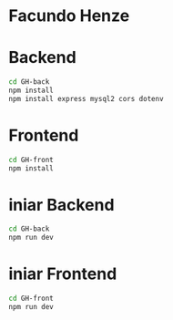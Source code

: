 # Facundo Henze

# Backend
```bash
cd GH-back
npm install
npm install express mysql2 cors dotenv
```

# Frontend
```bash
cd GH-front
npm install
```

# iniar Backend
```bash
cd GH-back
npm run dev
```

# iniar Frontend
```bash
cd GH-front
npm run dev
```
